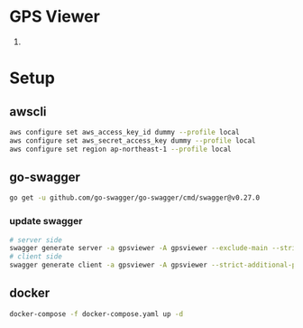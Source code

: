 # GPS Viewer

1. 

# Setup

## awscli

```bash
aws configure set aws_access_key_id dummy --profile local
aws configure set aws_secret_access_key dummy --profile local
aws configure set region ap-northeast-1 --profile local
```

## go-swagger

```bash
go get -u github.com/go-swagger/go-swagger/cmd/swagger@v0.27.0
```

### update swagger

```bash
# server side
swagger generate server -a gpsviewer -A gpsviewer --exclude-main --strict-additional-properties -t server/gen -f ./swagger.yaml
# client side
swagger generate client -a gpsviewer -A gpsviewer --strict-additional-properties -t client/gen -f ./swagger.yaml
```

## docker 

```bash
docker-compose -f docker-compose.yaml up -d
```
